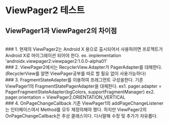 # ViewPager2 테스트

## ViewPager1과 ViewPager2의 차이점
<br>
### 1.  현재의 ViewPager2는 Android X 용으로 출시되어서 사용하려면 프로젝트가 Android X로 마이그레이션 되어야 한다.
    ex. implementation 'androidx.viewpager2:viewpager2:1.0.0-alpha01'
   <br>
### 2. ViewPager2에서는 RecyclerView.Adapter가 PagerAdapter를 대체한다. 
    (RecyclerView를 알면 ViewPager공부를 따로 할 필요 없이 사용가능하다)
   <br>
### 3. FragmentStateAdapter를 이용하여 프레그먼트 구성을한다. 기존 ViewPager1의 FragmentStatePagerAdapter을 대체한다.
    ex1. pager.adapter = PagerFragmentStateAdapter(bgColors, supportFragmentManager)
    ex2. pager.orientation = ViewPager2.ORIENTATION_VERTICAL
   <br>
### 4. OnPageChangeCallback 기존 ViewPager1의 addPageChangeListener는 인터페이스여서 Method를 모두 재정의해야 했다. 
    하지만 ViewPager2의 OnPageChangeCallback은 추상 클래스이다. 다시말해 수정 및 추가가 자유롭다. 
   
   
